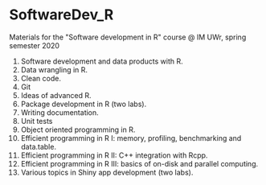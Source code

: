 # SoftwareDev_R
Materials for the "Software development in R" course @ IM UWr, spring semester 2020

1. Software development and data products with R.
2. Data wrangling in R.
3. Clean code.
4. Git
5. Ideas of advanced R.
6. Package development in R (two labs).
7. Writing documentation.
8. Unit tests
9. Object oriented programming in R.
10. Efficient programming in R I: memory, profiling, benchmarking and data.table.
11. Efficient programming in R II: C++ integration with Rcpp.
12. Efficient programming in R III: basics of on-disk and parallel computing.
13. Various topics in Shiny app development (two labs).
